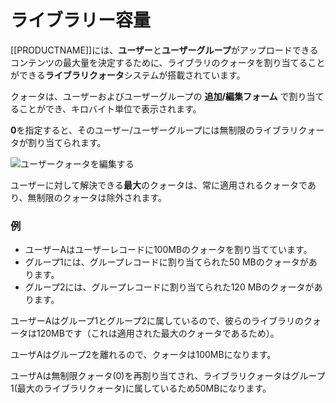<!--toc=users-->

# ライブラリー容量

[[PRODUCTNAME]]には、**ユーザー**と**ユーザーグループ**がアップロードできるコンテンツの最大量を決定するために、ライブラリのクォータを割り当てることができる**ライブラリクォータ**システムが搭載されています。

クォータは、ユーザーおよびユーザーグループの **追加/編集フォーム** で割り当てることができ、キロバイト単位で表示されます。

**0**を指定すると、そのユーザー/ユーザーグループには無制限のライブラリクォータが割り当てられます。

![ユーザークォータを編集する](img/user_library_quota.png)

ユーザーに対して解決できる**最大**のクォータは、常に適用されるクォータであり、無制限のクォータは除外されます。

### 例

- ユーザーAはユーザーレコードに100MBのクォータを割り当てています。
- グループ1には、グループレコードに割り当てられた50 MBのクォータがあります。
- グループ2には、グループレコードに割り当てられた120 MBのクォータがあります。

ユーザーAはグループ1とグループ2に属しているので、彼らのライブラリのクォータは120MBです（これは適用された最大のクォータであるため）。

ユーザAはグループ2を離れるので、クォータは100MBになります。

ユーザAは無制限クォータ(0)を再割り当てされ、ライブラリクォータはグループ1(最大のライブラリクォータ)に属しているため50MBになります。

